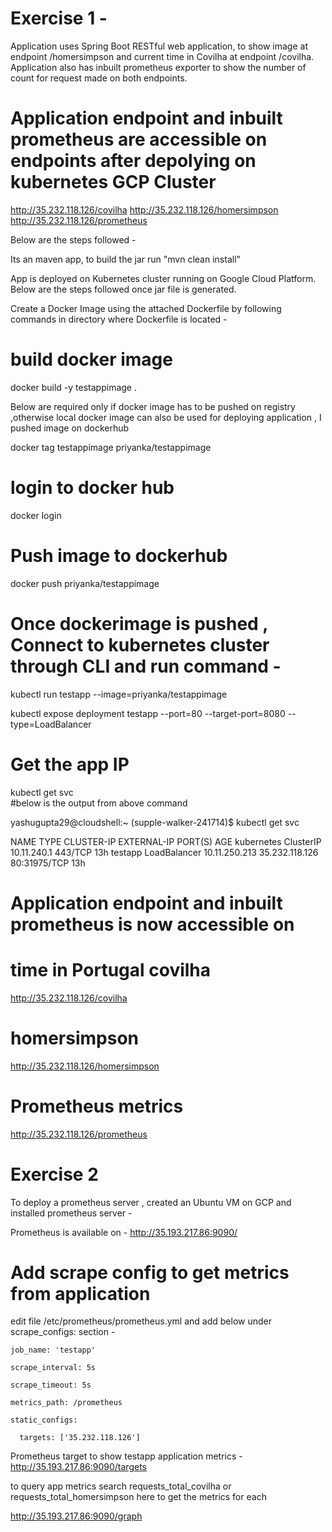 # Exercise 1 - 

Application uses Spring Boot RESTful web application, to show image at endpoint /homersimpson and current time in Covilha at endpoint /covilha.
Application also has inbuilt prometheus exporter to show the number of count for request made on both endpoints.
# Application endpoint and inbuilt prometheus are accessible on endpoints after depolying on kubernetes GCP Cluster

http://35.232.118.126/covilha
http://35.232.118.126/homersimpson
http://35.232.118.126/prometheus


Below are the steps followed - 

Its an maven app, to build the jar run "mvn clean install"

App is deployed on Kubernetes cluster running on Google Cloud Platform. Below are the steps followed once jar file is generated.

Create a Docker Image using the attached Dockerfile by following commands in directory where Dockerfile is located - 

# build docker image
docker build -y testappimage .


Below are required only if docker image has to be pushed on registry ,otherwise local docker image can also be used for deploying application
, I pushed image on dockerhub 

docker tag testappimage priyanka/testappimage

# login to docker hub 
docker login 

# Push image to dockerhub
docker push priyanka/testappimage


# Once dockerimage is pushed , Connect to kubernetes cluster through CLI and run command - 

kubectl run testapp --image=priyanka/testappimage

kubectl expose deployment testapp --port=80 --target-port=8080 --type=LoadBalancer

# Get the app IP 
kubectl get svc  
#below is the output from above command

yashugupta29@cloudshell:~ (supple-walker-241714)$ kubectl get svc

NAME         TYPE           CLUSTER-IP      EXTERNAL-IP      PORT(S)        AGE
kubernetes   ClusterIP      10.11.240.1     <none>           443/TCP        13h
testapp      LoadBalancer   10.11.250.213   35.232.118.126   80:31975/TCP   13h

# Application endpoint and inbuilt prometheus is now accessible on 

# time in Portugal covilha
http://35.232.118.126/covilha

# homersimpson
http://35.232.118.126/homersimpson

# Prometheus metrics
http://35.232.118.126/prometheus



# Exercise 2 


To deploy a prometheus server , created an Ubuntu VM on GCP and installed prometheus server - 

Prometheus is available on - http://35.193.217.86:9090/

# Add scrape config to get metrics from application 
edit file /etc/prometheus/prometheus.yml and add below under scrape_configs: section - 

    job_name: 'testapp'
	
    scrape_interval: 5s
	
    scrape_timeout: 5s
	
    metrics_path: /prometheus
	
    static_configs:
	
      targets: ['35.232.118.126']

Prometheus target to show testapp application metrics - http://35.193.217.86:9090/targets

to query app metrics search requests_total_covilha or requests_total_homersimpson here to get the metrics for each 

http://35.193.217.86:9090/graph 
